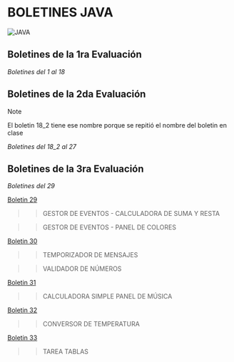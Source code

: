 # BOLETINES JAVA
![JAVA](https://cdn.computerhoy.com/sites/navi.axelspringer.es/public/media/image/2020/02/java-1866201.jpg?tf=3840x)

## Boletines de la 1ra Evaluación
_Boletines del 1 al 18_


## Boletines de la 2da Evaluación

>[!NOTE]
>El boletin 18_2 tiene ese nombre porque se repitió el nombre del boletin en clase

_Boletines del 18_2 al 27_


## Boletines de la 3ra Evaluación
_Boletines del 29_

[Boletin 29](https://github.com/SusanaSantosM/Programacion/tree/main/Boletin29)
>> GESTOR DE EVENTOS - CALCULADORA DE SUMA Y RESTA

>> GESTOR DE EVENTOS - PANEL DE COLORES


[Boletin 30](https://github.com/SusanaSantosM/Programacion/tree/main/Boletin30)
>> TEMPORIZADOR DE MENSAJES

>> VALIDADOR DE NÚMEROS


[Boletin 31](https://github.com/SusanaSantosM/Programacion/tree/main/Boletin31)
>> CALCULADORA SIMPLE
>> PANEL DE MÚSICA


[Boletin 32](https://github.com/SusanaSantosM/Programacion/tree/main/Boletin32)
>> CONVERSOR DE TEMPERATURA


[Boletin 33](https://github.com/SusanaSantosM/Programacion/tree/main/Boletin33)
>> TAREA TABLAS

